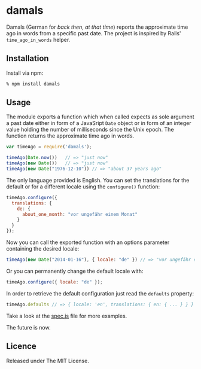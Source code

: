 # damals

Damals (German for _back then_, _at that time_) reports the approximate time ago in words from a specific past date. The project is inspired by Rails' `time_ago_in_words` helper.


## Installation

Install via npm:

```bash
% npm install damals
```


## Usage

The module exports a function which when called expects as sole argument a past date either in form of a JavaSript `Date` object or in form of an integer value holding the number of milliseconds since the Unix epoch. The function returns the approximate time ago in words.

```js
var timeAgo = require('damals');

timeAgo(Date.now())   // => "just now"
timeAgo(new Date())   // => "just now"
timeAgo(new Date("1976-12-10")) // => "about 37 years ago"
```

The only language provided is English. You can set the translations for the default or for a different locale using the `configure()` function:

```js
timeAgo.configure({
  translations: {
    de: {
      about_one_month: "vor ungefähr einem Monat"
    }
  }
});
```

Now you can call the exported function with an options parameter containing the desired locale:

```js
timeAgo(new Date("2014-01-16"), { locale: "de" }) // => "vor ungefähr einem Monat"
```

Or you can permanently change the default locale with:

```js
timeAgo.configure({ locale: "de" });
```

In order to retrieve the default configuration just read the `defaults` property:

```js
timeAgo.defaults // => { locale: 'en', translations: { en: { ... } } }
```

Take a look at the [spec.js](spec.js) file for more examples.

The future is now.


## Licence

Released under The MIT License.

